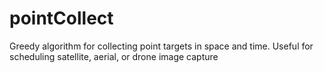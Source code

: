 # pointCollect
Greedy algorithm for collecting point targets in space and time.  Useful for scheduling satellite, aerial, or drone image capture

